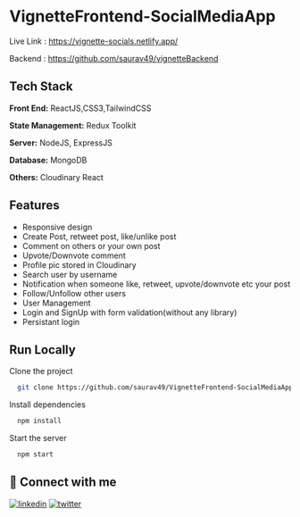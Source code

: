 # VignetteFrontend-SocialMediaApp

Live Link : https://vignette-socials.netlify.app/

Backend : https://github.com/saurav49/vignetteBackend

## Tech Stack

**Front End:** ReactJS,CSS3,TailwindCSS

**State Management:** Redux Toolkit

**Server:** NodeJS, ExpressJS

**Database:** MongoDB

**Others:** Cloudinary React

## Features

- Responsive design
- Create Post, retweet post, like/unlike post
- Comment on others or your own post
- Upvote/Downvote comment
- Profile pic stored in Cloudinary
- Search user by username
- Notification when someone like, retweet, upvote/downvote etc your post
- Follow/Unfollow other users
- User Management
- Login and SignUp with form validation(without any library)
- Persistant login

## Run Locally

Clone the project

```bash
  git clone https://github.com/saurav49/VignetteFrontend-SocialMediaApp.git
```

Install dependencies

```bash
  npm install
```

Start the server

```bash
  npm start
```

## 🔗 Connect with me

[![linkedin](https://img.shields.io/badge/linkedin-0A66C2?style=for-the-badge&logo=linkedin&logoColor=white)](https://www.linkedin.com/in/saurav-biswas-0865b2171/)
[![twitter](https://img.shields.io/badge/twitter-1DA1F2?style=for-the-badge&logo=twitter&logoColor=white)](https://twitter.com/Saurav82381890)
